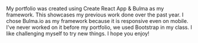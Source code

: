 My portfolio was created using Create React App & Bulma as my framework. 
This showcases my previous work done over the past year. 
I chose Bulma.io as my framework because it is responsive even on mobile. I've never worked on it before my portfolio, we used Bootstrap in my class. 
I like challenging myself to try new things. I hope you enjoy! 